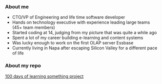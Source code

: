### About me

* CTO/VP of Engineering and life time software developer
* Hands on technology executive with experience leading large teams (45+ team members)
* Started coding at 14, judging from my picture that was quite a while ago
* Spent a lot of my career building e-learning and content systems
* Was lucky enough to work on the first OLAP server Essbase 
* Currently living in Napa after escaping Silicon Valley for a different pace of life

### About my repo

[100 days of learning something project](https://github.com/bbenedict/bbenedict/blob/main/100days.md)

 
